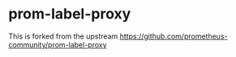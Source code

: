 <!--
SPDX-FileCopyrightText: 2019-present Open Networking Foundation <info@opennetworking.org>

SPDX-License-Identifier: Apache-2.0
-->

# prom-label-proxy

This is forked from the upstream https://github.com/prometheus-community/prom-label-proxy 